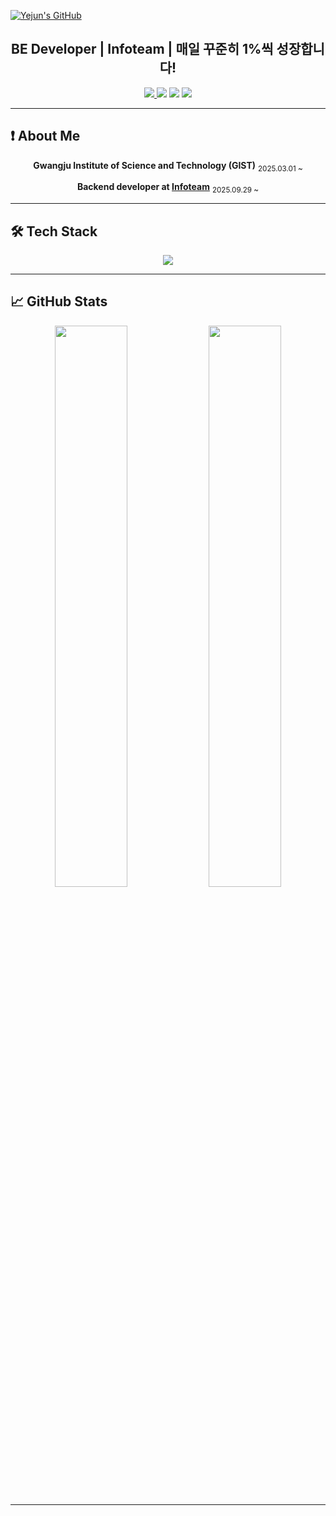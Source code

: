 [![Yejun's GitHub](https://capsule-render.vercel.app/api?type=waving&height=200&color=gradient&customColorList=4&text=Yejun's%20GitHub&fontSize=50&animation=twinkling&fontAlign=73&fontAlignY=38)](https://github.com/BJDG-CM)

<div align="center">
  
## **BE Developer | Infoteam | 매일 꾸준히 1%씩 성장합니다!**

<a href="mailto:yejun_lee@gm.gist.ac.kr">
  <img src="https://img.shields.io/badge/GIST Mail-C4473C?style=for-the-badge&logo=mail.ru&logoColor=white">
</a>
<a href="mailto:yejuneric@gmail.com]"><img src="https://img.shields.io/badge/Gmail-EA4335?style=for-the-badge&logo=Gmail&logoColor=white"></a>
<a href="https://github.com/BJDG-CM" target="_blank"><img src="https://img.shields.io/badge/GitHub-181717?style=for-the-badge&logo=GitHub&logoColor=white"></a>
<a href="https://bjdg-cm.github.io/PersonalProfilePage/" target="_blank">
  <img src="https://img.shields.io/badge/Profile Page-2ECC71?style=for-the-badge&logo=googlechrome&logoColor=white">
</a>

</div>

---

## ❗ About Me
<div align="center">
  
**Gwangju Institute of Science and Technology (GIST)**  <sub>2025.03.01 ~</sub> 

**Backend developer at [Infoteam](https://github.com/gsainfoteam)** <sub>2025.09.29 ~</sub>

</div>

---

## 🛠 Tech Stack

<div align="center">
  <img src="https://skillicons.dev/icons?i=py,c,html,css,js,ts,nodejs,nestjs,docker,git,github,vscode,latex,obsidian,notion" />
</div>

---

## 📈 GitHub Stats

<div align="center">

<img src="https://github-readme-stats.vercel.app/api?username=BJDG-CM&show_icons=true&theme=aura&hide_border=true&rank_icon=percentile" width="48%"/>
<img src="https://github-readme-stats.vercel.app/api/top-langs/?username=BJDG-CM&layout=compact&theme=aura&hide_border=true&langs_count=6" width="48%"/>
</div>

---


